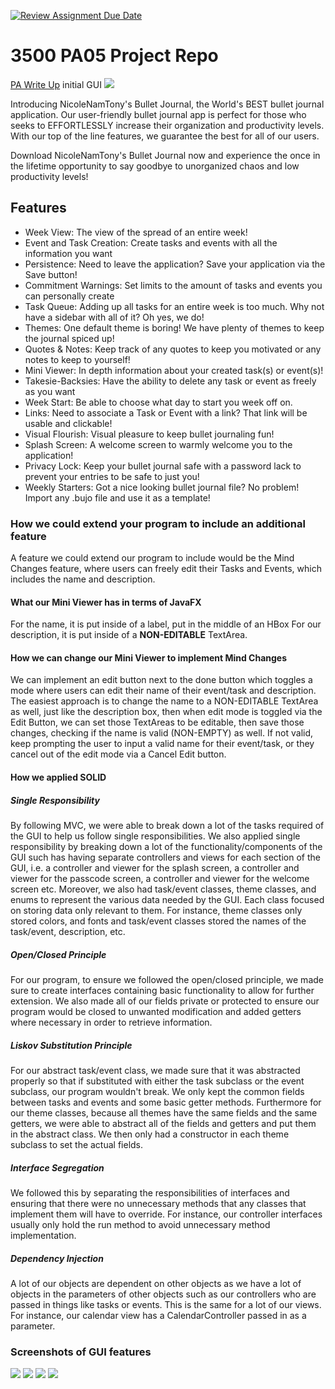 [![Review Assignment Due Date](https://classroom.github.com/assets/deadline-readme-button-24ddc0f5d75046c5622901739e7c5dd533143b0c8e959d652212380cedb1ea36.svg)](https://classroom.github.com/a/x6ckGcN8)
# 3500 PA05 Project Repo

[PA Write Up](https://markefontenot.notion.site/PA-05-8263d28a81a7473d8372c6579abd6481)
initial GUI
![](sampleGUI.png)

Introducing NicoleNamTony's Bullet Journal, the World's BEST bullet journal application. Our user-friendly bullet 
journal app is perfect for those who seeks to EFFORTLESSLY increase their organization and productivity levels. With
our top of the line features, we guarantee the best for all of our users.

Download NicoleNamTony's Bullet Journal now and experience the once in the lifetime opportunity to say goodbye to
unorganized chaos and low productivity levels!

## Features
- Week View: The view of the spread of an entire week!
- Event and Task Creation: Create tasks and events with all the information you want
- Persistence: Need to leave the application? Save your application via the Save button!
- Commitment Warnings: Set limits to the amount of tasks and events you can personally create
- Task Queue: Adding up all tasks for an entire week is too much. Why not have a sidebar with all of it? Oh yes, we do!
- Themes: One default theme is boring! We have plenty of themes to keep the journal spiced up!
- Quotes & Notes: Keep track of any quotes to keep you motivated or any notes to keep to yourself!
- Mini Viewer: In depth information about your created task(s) or event(s)!
- Takesie-Backsies: Have the ability to delete any task or event as freely as you want
- Week Start: Be able to choose what day to start you week off on.
- Links: Need to associate a Task or Event with a link? That link will be usable and clickable!
- Visual Flourish: Visual pleasure to keep bullet journaling fun!
- Splash Screen: A welcome screen to warmly welcome you to the application!
- Privacy Lock: Keep your bullet journal safe with a password lack to prevent your entries to be safe to just you!
- Weekly Starters: Got a nice looking bullet journal file? No problem! Import any .bujo file and use it as a template!

### How we could extend your program to include an additional feature
A feature we could extend our program to include would be the Mind Changes feature, where users can freely edit their
Tasks and Events, which includes the name and description.

#### What our Mini Viewer has in terms of JavaFX
For the name, it is put inside of a label, put in the middle of an HBox
For our description, it is put inside of a **NON-EDITABLE** TextArea.

#### How we can change our Mini Viewer to implement Mind Changes
We can implement an edit button next to the done button which toggles a mode where users can edit their name of their
event/task and description. The easiest approach is to change the name to a NON-EDITABLE TextArea as well, just like
the description box, then when edit mode is toggled via the Edit Button, we can set those TextAreas to be editable, then
save those changes, checking if the name is valid (NON-EMPTY) as well. If not valid, keep prompting the user to input 
a valid name for their event/task, or they cancel out of the edit mode via a Cancel Edit button.

#### How we applied SOLID
##### Single Responsibility
By following MVC, we were able to break down a lot of the tasks required of the GUI to help us follow single 
responsibilities. We also applied single responsibility by breaking down a lot of the functionality/components of the 
GUI such has having separate controllers and views for each section of the GUI, i.e. a controller and viewer for the 
splash screen, a controller and viewer for the passcode screen, a controller and viewer for the welcome screen etc. 
Moreover, we also had task/event classes, theme classes, and enums to represent the various data needed by the GUI.
Each class focused on storing data only relevant to them. For instance, theme classes only stored colors, and fonts and
task/event classes stored the names of the task/event, description, etc.

##### Open/Closed Principle
For our program, to ensure we followed the open/closed principle, we made sure to create interfaces containing basic
functionality to allow for further extension. We also made all of our fields private or protected to ensure our program 
would be closed to unwanted modification and added getters where necessary in order to retrieve information.

##### Liskov Substitution Principle
For our abstract task/event class, we made sure that it was abstracted properly so that if substituted with either the
task subclass or the event subclass, our program wouldn't break. We only kept the common fields between tasks and events
and some basic getter methods. Furthermore for our theme classes, because all themes have the same fields and the same
getters, we were able to abstract all of the fields and getters and put them in the abstract class. We then only had
a constructor in each theme subclass to set the actual fields.

##### Interface Segregation
We followed this by separating the responsibilities of interfaces and ensuring that there were no unnecessary methods
that any classes that implement them will have to override. For instance, our controller interfaces usually only hold 
the run method to avoid unnecessary method implementation.

##### Dependency Injection
A lot of our objects are dependent on other objects as we have a lot of objects in the parameters of other objects such
as our controllers who are passed in things like tasks or events. This is the same for a lot of our views. For instance,
our calendar view has a CalendarController passed in as a parameter.

### Screenshots of GUI features
![](splashscreen.png)
![](passwordscreen.png)
![](welcomescreen.png)
![](calendarscreen.png)